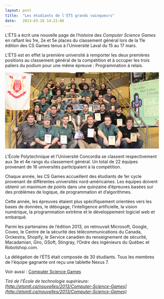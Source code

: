 ```yaml
---
layout: post
title:  "Les étudiants de l'ÉTS grands vainqueurs"
date:   2013-03-26 14:21:06
---
```


L’ÉTS a écrit une nouvelle page de l’histoire des *Computer Science Games* en raflant les 1re, 2e et 5e places du classement général lors de la 11e édition des CS Games tenus à l’Université Laval du 15 au 17 mars.

L’ÉTS est en effet la première université à remporter les deux premières positions au classement général de la compétition et à occuper les trois paliers du podium pour une même épreuve : Programmation à relais.

![La Délégation 2013 après les CS Games](/img/news/CS_games_2_LR.jpg "La Délégation 2013 après les CS Games")

L'École Polytechnique et l'Université Concordia se classent respectivement aux 3e et 4e rangs du classement général. Un total de 22 équipes provenant de 16 universités participaient à la compétition.

Chaque année, les CS Games accueillent des étudiants de 1er cycle provenant de différentes universités nord-américaines. Les équipes doivent obtenir un maximum de points dans une quinzaine d’épreuves basées sur des problèmes de logique, de programmation et d’algorithmes. 

Cette année, les épreuves étaient plus spécifiquement orientées vers les bases de données, le débogage, l’intelligence artificielle, la vision numérique, la programmation extrême et le développement logiciel web et embarqué.

Parmi les partenaires de l’édition 2013, on retrouvait Microsoft, Google, Coveo, le Centre de la sécurité des télécommunications du Canada, Orckestra, Shopify, le Service canadien du renseignement de sécurité, Macadamian, Giro, GSoft, Stingray, l’Ordre des ingénieurs du Québec et Robotshop.com.

La délégation de l’ÉTS était composée de 30 étudiants. Tous les membres de l'équipe gagnante ont reçu une tablette Nexus 7.

Voir aussi :
[Computer Science Games](http://csgames.org/2013/?page=home&lang=fr)

*Tiré de l'École de technologie supérieure: [http://etsmtl.ca/nouvelles/2013/Computer-Science-Games](http://etsmtl.ca/nouvelles/2013/Computer-Science-Games)*